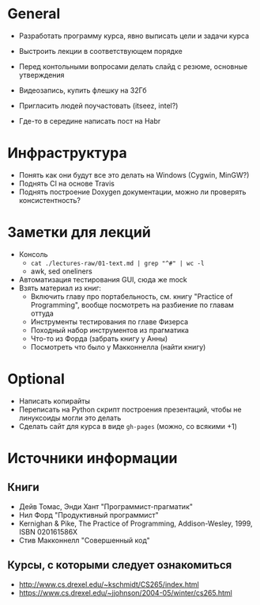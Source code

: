 # General

  - Разработать программу курса, явно выписать цели и задачи курса
  - Выстроить лекции в соответствующем порядке
  - Перед контольными вопросами делать слайд с резюме, основные утверждения 

  - Видеозапись, купить флешку на 32Гб

  - Пригласить людей поучастовать (itseez, intel?)
  - Где-то в середине написать пост на Habr

# Инфраструктура

  - Понять как они будут все это делать на Windows (Cygwin, MinGW?)
  - Поднять CI на основе Travis
  - Поднять построение Doxygen документации, можно ли проверять консистентность?

# Заметки для лекций
 
  - Консоль
    - `cat ./lectures-raw/01-text.md | grep "^#" | wc -l`
    - awk, sed oneliners
  - Автоматизация тестирования GUI, сюда же mock
  - Взять материал из книг:
    - Включить главу про портабельность, см. книгу "Practice of Programming",
      вообще посмотреть на разбиение по главам оттуда
    - Инструменты тестирования по главе Физерса
    - Походный набор инструментов из прагматика
    - Что-то из Форда (забрать книгу у Анны)
    - Посмотреть что было у Макконнелла (найти книгу)

# Optional

  - Написать копирайты
  - Переписать на Python скрипт построения презентаций, чтобы не линуксоиды
    могли это делать
  - Сделать сайт для курса в виде `gh-pages` (можно, со всякими +1)

# Источники информации

## Книги

  - Дейв Томас, Энди Хант "Программист-прагматик"
  - Нил Форд "Продуктивный программист"
  - Kernighan & Pike, The Practice of Programming, Addison-Wesley, 1999, ISBN 020161586X 
  - Стив Макконнелл "Совершенный код"

## Курсы, с которыми следует ознакомиться

  - <http://www.cs.drexel.edu/~kschmidt/CS265/index.html>
  - <https://www.cs.drexel.edu/~jjohnson/2004-05/winter/cs265.html>